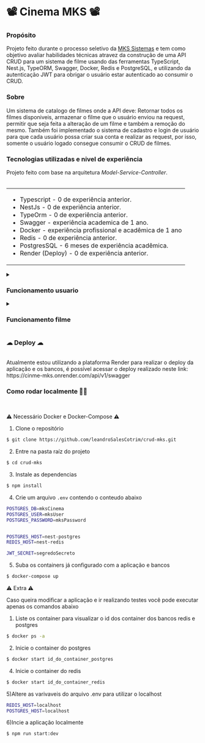 # 📽 Cinema MKS 📽

<summary><h3>Propósito</h3></summary>
Projeto feito durante o processo seletivo da <a href="[https://www.mkssistemas.com.br/)">MKS Sistemas</a> e tem como objetivo avaliar habilidades técnicas atravez da construção de uma API CRUD para um sistema de filme usando das ferramentas TypeScript, Nest.js, TypeORM, Swagger, Docker, Redis e PostgreSQL, e utilizando da autenticação JWT para obrigar o usuário estar autenticado ao consumir o CRUD.

<summary><h3>Sobre</h3></summary>
Um sistema de catalogo de filmes onde a API deve: Retornar todos os filmes disponiveis, armazenar o filme que o usuário enviou na request, permitir que seja feita a alteração de um filme e também a remoção do mesmo. Também foi implementado o sistema de cadastro e login de usuário para que cada usuário possa criar sua conta e realizar as request, por isso, somente o usuário logado consegue consumir o CRUD de filmes.

<summary><h3>Tecnologias utilizadas e nivel de experiência</h3></summary>
  Projeto feito com base na arquitetura <i>Model-Service-Controller</i>.
  </br></br>
  
   <table>
    <tr>
      <td>
        <ul>
          <li>Typescript - 0 de experiência anterior.</li>
          <li>NestJs - 0 de experiência anterior.</li>
          <li>TypeOrm - 0 de experiência anterior.</li>
          <li>Swagger - experiência academica de 1 ano.</li>
          <li>Docker - experiência profissional e acadêmica de 1 ano</li>
          <li>Redis - 0 de experiência anterior.</li>
          <li>PostgresSQL - 6 meses de experiência acadêmica.</li>
          <li>Render (Deploy) - 0 de experiência anterior.</li>
        </ul>
      </td>
    </tr>
  </table>

  <details>
  <summary><h3>Funcionamento usuario</h3></summary>
  
  #### `POST /api/v1/usuario` (Cadastro de usuário):
  Espera que no body da requisição venha os dados do usuário e os insere na tabela `usuario_model` do banco de dados.</br>
  <details>
  <summary><b>Exemplo</b></summary>

  ```json
    {
      "userName": "leandrocotrim",
      "password": "senha123",
      "id": 1,
      "online": false
    }
  ```
  </details>
  
  #### `POST /api/v1/usuario/login` (Realiza o login do usuário):
  Espera que no body da requisição venha os dados do usuário, verifica se condizem com um usuário do banco e retorna um `token JWT` de acesso, que também é armazenado no redis.</br>
  
  <details>
  <summary><b>Exemplo</b></summary>

  ```json
  {
    "online": true,
    "auth_token": "eyJhbGciOiJIUzI1NiIsInR5cCI6IkpXVCJ9.eyJ1c2VySWQiOjEsImlhdCI6MTcwMTE3NTY4NH0.eHw5vARTyqJQwAXiMboR-Ni9KUDg36cn6U6QFXB42dM"
  }
  ```
  </details>

  #### `POST /api/v1/usuario/logout` (Realiza o logout do usuário):
  Espera que no header da requisição venha user_id e x-acess-token , verifica se condizem com um usuário do banco e realiza o logout definindo o status online para false e o valor armazenado no redis em branco.</br>
  
  <details>
  <summary><b>Exemplo de entrada</b></summary>

  ```json
    {
      "user_id": 1,
      "x-acess-token": "eyJhbGciOiJIUzI1NiIsInR5cCI6IkpXVCJ9.eyJ1c2VySWQiOjEsImlhdCI6MTcwMTE0MjQwM30.XyXoimPmbOJaSRF06dgQa_2PXmcvylbA6RwnJfyYFLQ"
    }
  ```
  </details>
  
  #### `GET /api/v1/usuario` (Retorna todos os usuarios e seus status):
  Essa requisição espera conter o token gerado no `login` em seu header na chave `x-acess-token`, junto com o id do usuário também em um header na chave `user_id`</br>
  
  <details>
  <summary><b>Exemplo de retorno</b></summary>
  
  ```json
  [
    {
      "userName": "leandrocotrim",
      "password": "senha123",
      "online": true
    },
    {
      "userName": "gabrielcotrim",
      "password": "senha321",
      "online": true
    }...
   ]
   ```
   </details>
  
  #### `PUT /api/v1/usuario/:id/` (Altera o usuário):
  Essa requisição espera conter o user_id e token gerado no `login` em seu header na chave e também um body contendo os novos dados`x-acess-token`</br>
  
  Altera o usuário especificado na URL da requisição, para o novo body informado. </br>
  
  <details>  
  <summary><b>Exemplo de retorno da URL `/api/v1/usuario/1`</b></summary>
  
   ```json
    {
      "userName": "loginNovo",
      "password": "senhaNova"
    }
  ```
  </details>
  
  #### `DELETE /api/v1/usuario/:id` (Remove o usuario):
  Essa requisição espera conter o token gerado no `login` em seu header na chave `x-acess-token`</br>
  Remove o usuario especificado pela URL. </br>
  
  <details>
  <summary><b>Exemplo de retorno da URL `/api/v1/usuario/1`</b></summary>
  
  ```json
  {
    "data": "O usuario com o id 2 foi deletado com sucesso!"
  }
  ```
  </details>
  </details>
  <details>
  <summary><h3>Funcionamento filme</h3></summary>
  
  #### `POST /api/v1/filme` (Cadastro de filme):
  Espera que no body da requisição venha os dados do filme e os insere na tabela `filme_model` do banco de dados. Também espera conter o token gerado no `login` em seu header na chave `x-acess-token`, junto com o id do usuário também em um header na chave `user_id`</br>
  <details>
  <summary><b>Exemplo de retorno</b></summary>

  ```json
    {
      "nome": "Homem-Aranha 4",
      "genero": "Super-heroi",
      "lancamento": 2025,
      "duracao": "02:19",
      "id": 4
    }
  ```
  </details>
  
  #### `GET /api/v1/filme` (Retorna todos os filmes e seus status):
  Essa requisição espera conter o token gerado no `login` em seu header na chave `x-acess-token`, junto com o id do usuário também em um header na chave `user_id`</br>
  
  <details>
  <summary><b>Exemplo de retorno</b></summary>
  
  ```json
  "data": [
      {
        "id": 2,
        "nome": "Homem-Aranha 3",
        "genero": "Super-heroi",
        "lancamento": 2007,
        "duracao": "02:19"
      },
      {
        "id": 3,
        "nome": "Xmen",
        "genero": "Super-heroi",
        "lancamento": 2007,
        "duracao": "02:19"
      },
      {
        "id": 4,
        "nome": "Homem-Aranha 4",
        "genero": "Super-heroi",
        "lancamento": 2025,
        "duracao": "02:19"
      }
    ]
   ```
   </details>
  
  #### `PUT /api/v1/filme/:id/` (Altera o filme):
  Essa requisição espera conter o user_id e token gerado no `login` em seu header na chave e também um body contendo os novos dados`x-acess-token`</br>
  
  Altera o filme especificado na URL da requisição, para o novo body informado. </br>
  
  <details>  
  <summary><b>Exemplo de retorno da URL `/api/v1/filme/1`</b></summary>
  
   ```json
    {
      "id": 2,
      "nome": "Homem-Aranha 3",
      "genero": "Super-heroi",
      "lancamento": 2007,
      "duracao": "02:19"
    }
  ```
  </details>
  
  #### `DELETE /api/v1/filme/:id` (Remove o filme):
  Essa requisição espera conter o token gerado no `login` em seu header na chave `x-acess-token`</br>
  Remove o filme especificado pela URL. </br>
  
  <details>
  <summary><b>Exemplo de retorno da URL `/api/v1/filme/1`</b></summary>
  
  ```json
  {
    "data": "O filme com o id 4 foi deletado com sucesso!"
  }
  ```
  </details>
  </details>

  
  
  <summary><h3>☁ Deploy ☁</h3></summary></br>
Atualmente estou utilizando a plataforma Render para realizar o deploy da aplicação e os bancos, é possível acessar o deploy realizado neste link: https://cinme-mks.onrender.com/api/v1/swagger

  <summary><h3>Como rodar localmente 👨‍💻</h3></summary></br>
  
  ⚠️ Necessário Docker e Docker-Compose ⚠️

1) Clone o repositório

```bash
$ git clone https://github.com/leandroSalesCotrim/crud-mks.git
```

2) Entre na pasta raíz do projeto

```bash
$ cd crud-mks
```

3) Instale as dependencias

```bash
$ npm install
```

4) Crie um arquivo `.env` contendo o conteudo abaixo
```bash
POSTGRES_DB=mksCinema
POSTGRES_USER=mksUser
POSTGRES_PASSWORD=mksPassword


POSTGRES_HOST=nest-postgres
REDIS_HOST=nest-redis

JWT_SECRET=segredoSecreto
```

5) Suba os containers já configurado com a aplicação e bancos

```bash
$ docker-compose up
```

  ⚠️ Extra ⚠️

Caso queira modificar a aplicação e ir realizando testes você pode executar apenas os comandos abaixo

1) Liste os container para visualizar o id dos container dos bancos redis e postgres
```bash
$ docker ps -a
```

2) Inicie o container do postgres
```bash
$ docker start id_do_container_postgres
```

4) Inicie o container do redis
```bash
$ docker start id_do_container_redis
```

5)Altere as varivaveis do arquivo .env para utilizar o localhost
```bash
REDIS_HOST=localhost
POSTGRES_HOST=localhost
```

6)Incie a aplicação localmente
```bash
$ npm run start:dev
```
